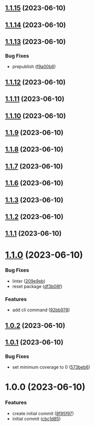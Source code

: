 ## [1.1.15](https://github.com/bed-and-breakfast/template-init/compare/v1.1.14...v1.1.15) (2023-06-10)

## [1.1.14](https://github.com/bed-and-breakfast/template-init/compare/v1.1.13...v1.1.14) (2023-06-10)

## [1.1.13](https://github.com/bed-and-breakfast/template-init/compare/v1.1.12...v1.1.13) (2023-06-10)


### Bug Fixes

* prepublish ([f9a00b6](https://github.com/bed-and-breakfast/template-init/commit/f9a00b6e43fa1efed2bf875abd3657157d023a8c))

## [1.1.12](https://github.com/bed-and-breakfast/template-init/compare/v1.1.11...v1.1.12) (2023-06-10)

## [1.1.11](https://github.com/bed-and-breakfast/template-init/compare/v1.1.10...v1.1.11) (2023-06-10)

## [1.1.10](https://github.com/bed-and-breakfast/template-init/compare/v1.1.9...v1.1.10) (2023-06-10)

## [1.1.9](https://github.com/bed-and-breakfast/template-init/compare/v1.1.8...v1.1.9) (2023-06-10)

## [1.1.8](https://github.com/bed-and-breakfast/template-init/compare/v1.1.7...v1.1.8) (2023-06-10)

## [1.1.7](https://github.com/bed-and-breakfast/template-init/compare/v1.1.6...v1.1.7) (2023-06-10)

## [1.1.6](https://github.com/bed-and-breakfast/template-init/compare/v1.1.5...v1.1.6) (2023-06-10)

## [1.1.3](https://github.com/bed-and-breakfast/template-init/compare/v1.1.2...v1.1.3) (2023-06-10)

## [1.1.2](https://github.com/bed-and-breakfast/template-init/compare/v1.1.1...v1.1.2) (2023-06-10)

## [1.1.1](https://github.com/bed-and-breakfast/template-init/compare/v1.1.0...v1.1.1) (2023-06-10)

# [1.1.0](https://github.com/bed-and-breakfast/template-init/compare/v1.0.2...v1.1.0) (2023-06-10)


### Bug Fixes

* linter ([209e9eb](https://github.com/bed-and-breakfast/template-init/commit/209e9eb4c7724a7b62d39e70f5b78f2d0db24010))
* reset package ([df3b08f](https://github.com/bed-and-breakfast/template-init/commit/df3b08ff8e36507cd7344c3a51d0d4b7ea626b4a))


### Features

* add cli command ([92bb978](https://github.com/bed-and-breakfast/template-init/commit/92bb978d6746a596167aa904f4df0a9ff3e4baf3))

## [1.0.2](https://github.com/bed-and-breakfast/template-init/compare/v1.0.1...v1.0.2) (2023-06-10)

## [1.0.1](https://github.com/bed-and-breakfast/template-init/compare/v1.0.0...v1.0.1) (2023-06-10)


### Bug Fixes

* set minimum coverage to 0 ([573beb6](https://github.com/bed-and-breakfast/template-init/commit/573beb6f8bafff095ba3accaa9c101eecf40de11))

# 1.0.0 (2023-06-10)


### Features

* create initial commit ([8f95f97](https://github.com/bed-and-breakfast/template-init/commit/8f95f977f4c2e54c8d8a79110e20bbd8e6d21449))
* initial commit ([cbc1d85](https://github.com/bed-and-breakfast/template-init/commit/cbc1d85b09e21b6f89b5c6ff1617a7e3a9936e36))
